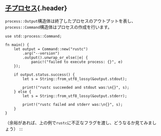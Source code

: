 ## [子プロセス](#子プロセス){.header}

`process::Output`構造体は終了したプロセスのアウトプットを表し、`process::Command`構造体はプロセスの作成を行います。

``` {.rust .editable .ignore}
use std::process::Command;

fn main() {
    let output = Command::new("rustc")
        .arg("--version")
        .output().unwrap_or_else(|e| {
            panic!("failed to execute process: {}", e)
    });

    if output.status.success() {
        let s = String::from_utf8_lossy(&output.stdout);

        print!("rustc succeeded and stdout was:\n{}", s);
    } else {
        let s = String::from_utf8_lossy(&output.stderr);

        print!("rustc failed and stderr was:\n{}", s);
    }
}
```

（余裕があれば、上の例で`rustc`に不正なフラグを渡し、どうなるか見てみましょう）
:::

